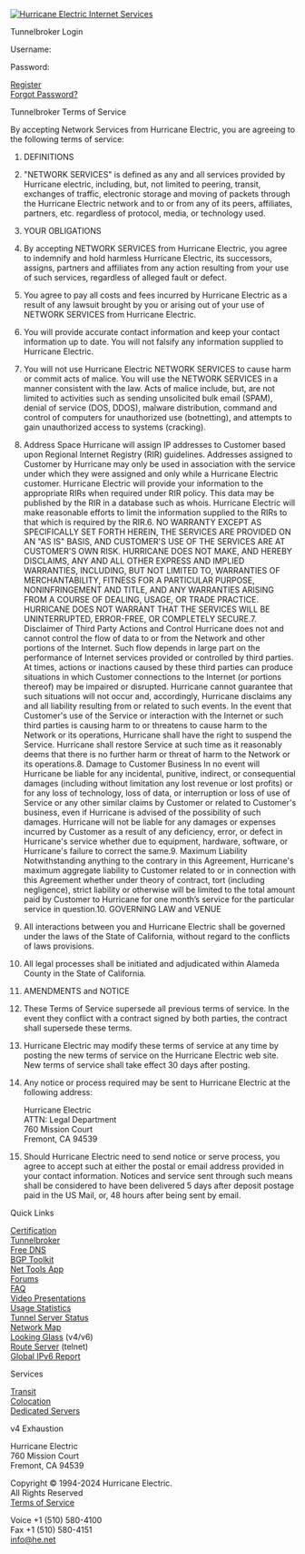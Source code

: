 [![Hurricane Electric Internet Services](/images/helogo.gif)](http://he.net/)

Tunnelbroker Login

Username:  
  
Password:  
  
  

 [Register](https://tunnelbroker.net/register.php)  
[Forgot Password?](https://tunnelbroker.net/forgot_password.php)

Tunnelbroker Terms of Service

By accepting Network Services from Hurricane Electric, you are agreeing to the following terms of service:  

1. DEFINITIONS

1. "NETWORK SERVICES" is defined as any and all services provided by Hurricane electric, including, but, not limited to peering, transit, exchanges of traffic, electronic storage and moving of packets through the Hurricane Electric network and to or from any of its peers, affiliates, partners, etc. regardless of protocol, media, or technology used.

3. YOUR OBLIGATIONS

1. By accepting NETWORK SERVICES from Hurricane Electric, you agree to indemnify and hold harmless Hurricane Electric, its successors, assigns, partners and affiliates from any action resulting from your use of such services, regardless of alleged fault or defect.
2. You agree to pay all costs and fees incurred by Hurricane Electric as a result of any lawsuit brought by you or arising out of your use of NETWORK SERVICES from Hurricane Electric.
3. You will provide accurate contact information and keep your contact information up to date. You will not falsify any information supplied to Hurricane Electric.
4. You will not use Hurricane Electric NETWORK SERVICES to cause harm or commit acts of malice. You will use the NETWORK SERVICES in a manner consistent with the law. Acts of malice include, but, are not limited to activities such as sending unsolicited bulk email (SPAM), denial of service (DOS, DDOS), malware distribution, command and control of computers for unauthorized use (botnetting), and attempts to gain unauthorized access to systems (cracking).

5. Address Space
Hurricane will assign IP addresses to Customer based upon Regional Internet Registry (RIR) guidelines. Addresses assigned to Customer by Hurricane may only be used in association with the service under which they were assigned and only while a Hurricane Electric customer. Hurricane Electric will provide your information to the appropriate RIRs when required under RIR policy. This data may be published by the RIR in a database such as whois. Hurricane Electric will make reasonable efforts to limit the information supplied to the RIRs to that which is required by the RIR.6. NO WARRANTY
EXCEPT AS SPECIFICALLY SET FORTH HEREIN, THE SERVICES ARE PROVIDED ON AN "AS IS" BASIS, AND CUSTOMER'S USE OF THE SERVICES ARE AT CUSTOMER'S OWN RISK. HURRICANE DOES NOT MAKE, AND HEREBY DISCLAIMS, ANY AND ALL OTHER EXPRESS AND IMPLIED WARRANTIES, INCLUDING, BUT NOT LIMITED TO, WARRANTIES OF MERCHANTABILITY, FITNESS FOR A PARTICULAR PURPOSE, NONINFRINGEMENT AND TITLE, AND ANY WARRANTIES ARISING FROM A COURSE OF DEALING, USAGE, OR TRADE PRACTICE. HURRICANE DOES NOT WARRANT THAT THE SERVICES WILL BE UNINTERRUPTED, ERROR-FREE, OR COMPLETELY SECURE.7. Disclaimer of Third Party Actions and Control
Hurricane does not and cannot control the flow of data to or from the Network and other portions of the Internet. Such flow depends in large part on the performance of Internet services provided or controlled by third parties. At times, actions or inactions caused by these third parties can produce situations in which Customer connections to the Internet (or portions thereof) may be impaired or disrupted. Hurricane cannot guarantee that such situations will not occur and, accordingly, Hurricane disclaims any and all liability resulting from or related to such events. In the event that Customer's use of the Service or interaction with the Internet or such third parties is causing harm to or threatens to cause harm to the Network or its operations, Hurricane shall have the right to suspend the Service. Hurricane shall restore Service at such time as it reasonably deems that there is no further harm or threat of harm to the Network or its operations.8. Damage to Customer Business
In no event will Hurricane be liable for any incidental, punitive, indirect, or consequential damages (including without limitation any lost revenue or lost profits) or for any loss of technology, loss of data, or interruption or loss of use of Service or any other similar claims by Customer or related to Customer's business, even if Hurricane is advised of the possibility of such damages. Hurricane will not be liable for any damages or expenses incurred by Customer as a result of any deficiency, error, or defect in Hurricane's service whether due to equipment, hardware, software, or Hurricane's failure to correct the same.9. Maximum Liability
Notwithstanding anything to the contrary in this Agreement, Hurricane's maximum aggregate liability to Customer related to or in connection with this Agreement whether under theory of contract, tort (including negligence), strict liability or otherwise will be limited to the total amount paid by Customer to Hurricane for one month’s service for the particular service in question.10. GOVERNING LAW and VENUE

1. All interactions between you and Hurricane Electric shall be governed under the laws of the State of California, without regard to the conflicts of laws provisions.
2. All legal processes shall be initiated and adjudicated within Alameda County in the State of California.

12. AMENDMENTS and NOTICE

1. These Terms of Service supersede all previous terms of service. In the event they conflict with a contract signed by both parties, the contract shall supersede these terms.
2. Hurricane Electric may modify these terms of service at any time by posting the new terms of service on the Hurricane Electric web site. New terms of service shall take effect 30 days after posting.
3. Any notice or process required may be sent to Hurricane Electric at the following address:  
    
    Hurricane Electric  
    ATTN: Legal Department  
    760 Mission Court  
    Fremont, CA 94539
    
4. Should Hurricane Electric need to send notice or serve process, you agree to accept such at either the postal or email address provided in your contact information. Notices and service sent through such means shall be considered to have been delivered 5 days after deposit postage paid in the US Mail, or, 48 hours after being sent by email.

Quick Links

[Certification](https://ipv6.he.net/certification/)  
[Tunnelbroker](https://www.tunnelbroker.net/)  
[Free DNS](https://dns.he.net/)  
[BGP Toolkit](https://bgp.he.net/)  
[Net Tools App](https://networktools.he.net/)  
[Forums](https://forums.he.net/)  
[FAQ](https://ipv6.he.net/certification/faq.php)  
[Video Presentations](https://ipv6.he.net/presentations.php)  
[Usage Statistics](https://tunnelbroker.net/usage/)  
[Tunnel Server Status](https://tunnelbroker.net/status.php)  
[Network Map](http://he.net/HurricaneElectricNetworkMap.pdf)  
[Looking Glass](https://lg.he.net/) (v4/v6)  
[Route Server](telnet://route-server.he.net) (telnet)  
[Global IPv6 Report](http://bgp.he.net/ipv6-progress-report.cgi)  

Services

[Transit](http://he.net/ip_transit.html)  
[Colocation](http://he.net/colocation.html)  
[Dedicated Servers](http://he.net/dedicated_server.html)

v4 Exhaustion

  

Hurricane Electric  
760 Mission Court  
Fremont, CA 94539

Copyright © 1994-2024 Hurricane Electric.  
All Rights Reserved  
[Terms of Service](https://tunnelbroker.net/tos.php)

Voice +1 (510) 580-4100  
Fax +1 (510) 580-4151  
[info@he.net](mailto:info@he.net)